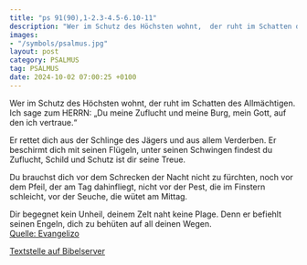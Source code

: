 ```yaml
---
title: "ps 91(90),1-2.3-4.5-6.10-11"
description: "Wer im Schutz des Höchsten wohnt,  der ruht im Schatten des Allmächtigen. Ich sage zum HERRN: „Du meine Zuflucht und meine Burg,  mein Gott, auf den ich vertraue.“  Er rettet dich aus der Schlinge des Jägers und aus allem Verderben. Er beschirmt dich mit seinen Flügeln, unter...."
images:
- "/symbols/psalmus.jpg"
layout: post
category: PSALMUS
tag: PSALMUS
date: 2024-10-02 07:00:25 +0100
---
```

Wer im Schutz des Höchsten wohnt, 
der ruht im Schatten des Allmächtigen.
Ich sage zum HERRN: „Du meine Zuflucht und meine Burg, 
mein Gott, auf den ich vertraue.“

Er rettet dich aus der Schlinge des Jägers
und aus allem Verderben.
Er beschirmt dich mit seinen Flügeln,
unter seinen Schwingen findest du Zuflucht,
Schild und Schutz ist dir seine Treue.<!--more-->

Du brauchst dich vor dem Schrecken der Nacht nicht zu fürchten,
noch vor dem Pfeil, der am Tag dahinfliegt,
nicht vor der Pest, die im Finstern schleicht,
vor der Seuche, die wütet am Mittag.

Dir begegnet kein Unheil, deinem Zelt naht keine Plage.
Denn er befiehlt seinen Engeln, dich zu behüten auf all deinen Wegen.<br>
[Quelle: Evangelizo](https://evangeliumtagfuertag.org/DE/gospel)

[Textstelle auf Bibelserver](https://www.bibleserver.com/EU/ps91(90),1-2.3-4.5-6.10-11)
